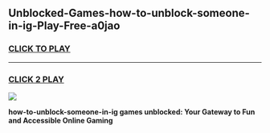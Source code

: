 
## Unblocked-Games-how-to-unblock-someone-in-ig-Play-Free-a0jao
<h3>
<a href="https://premium76.site?title=how-to-unblock-someone-in-ig&ref=10A">CLICK TO PLAY</a></h3>
<hr>

<h3>
<a href="https://premium76.site?title=how-to-unblock-someone-in-ig&ref=10A">CLICK 2 PLAY</a>
  
</h3>

<a href="https://premium76.site?title=how-to-unblock-someone-in-ig&ref=10A"><img src="https://clearcache.store/games.png"></a>


**how-to-unblock-someone-in-ig games unblocked: Your Gateway to Fun and Accessible Online Gaming**
